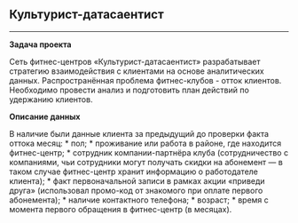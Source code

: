 ## Культурист-датасаентист
---
**Задача проекта**

Сеть фитнес-центров «Культурист-датасаентист» разрабатывает стратегию взаимодействия с клиентами на основе аналитических данных. Распространённая проблема фитнес-клубов - отток клиентов. Необходимо провести анализ и подготовить план действий по удержанию клиентов.

**Описание данных**

В наличие были данные клиента за предыдущий до проверки факта оттока месяц:
    * пол;
    * проживание или работа в районе, где находится фитнес-центр;
    *  сотрудник компании-партнёра клуба (сотрудничество с компаниями, чьи сотрудники могут получать скидки на абонемент — в таком случае фитнес-центр хранит информацию о работодателе клиента);
    * факт первоначальной записи в рамках акции «приведи друга» (использовал промо-код от знакомого при оплате первого абонемента);
    * наличие контактного телефона;
    * возраст;
    * время с момента первого обращения в фитнес-центр (в месяцах).
